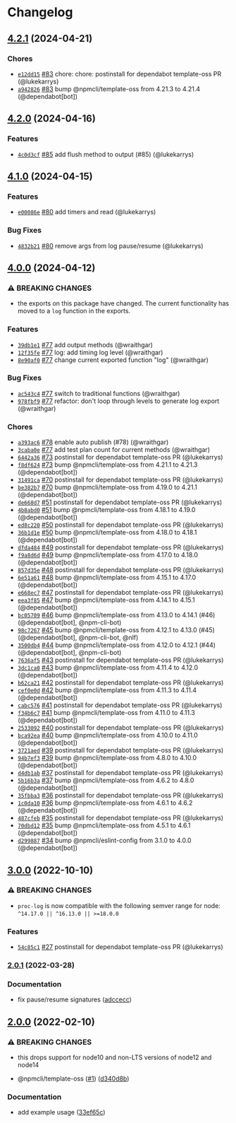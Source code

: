 # Changelog

## [4.2.1](https://github.com/npm/proc-log/compare/v4.2.0...v4.2.1) (2024-04-21)

### Chores

* [`e12dd15`](https://github.com/npm/proc-log/commit/e12dd15f94483daf7237468a6f4c9df96a4b523d) [#83](https://github.com/npm/proc-log/pull/83) chore: chore: postinstall for dependabot template-oss PR (@lukekarrys)
* [`a942826`](https://github.com/npm/proc-log/commit/a942826b64da7399cbe15dfdd55ea19de886e2e8) [#83](https://github.com/npm/proc-log/pull/83) bump @npmcli/template-oss from 4.21.3 to 4.21.4 (@dependabot[bot])

## [4.2.0](https://github.com/npm/proc-log/compare/v4.1.0...v4.2.0) (2024-04-16)

### Features

* [`4c0d3cf`](https://github.com/npm/proc-log/commit/4c0d3cfde92e639e81a76655df74e0204a56eec8) [#85](https://github.com/npm/proc-log/pull/85) add flush method to output (#85) (@lukekarrys)

## [4.1.0](https://github.com/npm/proc-log/compare/v4.0.0...v4.1.0) (2024-04-15)

### Features

* [`e00086e`](https://github.com/npm/proc-log/commit/e00086ea425a9cb6a849e3853bd3ae79910b3d44) [#80](https://github.com/npm/proc-log/pull/80) add timers and read (@lukekarrys)

### Bug Fixes

* [`4832b21`](https://github.com/npm/proc-log/commit/4832b21f33513ceb0482ba1757594e9776cff408) [#80](https://github.com/npm/proc-log/pull/80) remove args from log pause/resume (@lukekarrys)

## [4.0.0](https://github.com/npm/proc-log/compare/v3.0.0...v4.0.0) (2024-04-12)

### ⚠️ BREAKING CHANGES

* the exports on this package have changed.  The current functionality has moved to a `log` function in the exports.

### Features

* [`39db1e1`](https://github.com/npm/proc-log/commit/39db1e10e0f10acab4bf02ded5c8b9e6598a6c70) [#77](https://github.com/npm/proc-log/pull/77) add output methods (@wraithgar)
* [`12f35fe`](https://github.com/npm/proc-log/commit/12f35fe4c95caab14966acece3e8fa06ed5e3613) [#77](https://github.com/npm/proc-log/pull/77) log: add timing log level (@wraithgar)
* [`8e90af0`](https://github.com/npm/proc-log/commit/8e90af02d49bed669f9b42d7a31d51d3849aaef1) [#77](https://github.com/npm/proc-log/pull/77) change current exported function "log" (@wraithgar)

### Bug Fixes

* [`ac543c4`](https://github.com/npm/proc-log/commit/ac543c4456443bfa6f044edcfbff2f214e04996b) [#77](https://github.com/npm/proc-log/pull/77) switch to traditional functions (@wraithgar)
* [`978fbf9`](https://github.com/npm/proc-log/commit/978fbf9fbe47a2ec71a61e0adfe61a17c14bce48) [#77](https://github.com/npm/proc-log/pull/77) refactor: don't loop through levels to generate log export (@wraithgar)

### Chores

* [`a393ac6`](https://github.com/npm/proc-log/commit/a393ac604a160c60b677daf2f12658abd25c5f65) [#78](https://github.com/npm/proc-log/pull/78) enable auto publish (#78) (@wraithgar)
* [`3caba0e`](https://github.com/npm/proc-log/commit/3caba0e5209359104e4ae386eb3092bf0a1361be) [#77](https://github.com/npm/proc-log/pull/77) add test plan count for current methods (@wraithgar)
* [`6442a36`](https://github.com/npm/proc-log/commit/6442a3672143060f20cb015808019adbc4378c9f) [#73](https://github.com/npm/proc-log/pull/73) postinstall for dependabot template-oss PR (@lukekarrys)
* [`f8df624`](https://github.com/npm/proc-log/commit/f8df6247c56daf90fe6a9f9042f610cc97662a24) [#73](https://github.com/npm/proc-log/pull/73) bump @npmcli/template-oss from 4.21.1 to 4.21.3 (@dependabot[bot])
* [`31491ca`](https://github.com/npm/proc-log/commit/31491cacfc995dc2811a03ed8718d91520ded2d0) [#70](https://github.com/npm/proc-log/pull/70) postinstall for dependabot template-oss PR (@lukekarrys)
* [`be382b7`](https://github.com/npm/proc-log/commit/be382b7a6eea91f2f59dda5a40f48ac5bf296561) [#70](https://github.com/npm/proc-log/pull/70) bump @npmcli/template-oss from 4.19.0 to 4.21.1 (@dependabot[bot])
* [`de668d7`](https://github.com/npm/proc-log/commit/de668d7d9efdc09c5909c3deb8b7f9b3c7bbb73b) [#51](https://github.com/npm/proc-log/pull/51) postinstall for dependabot template-oss PR (@lukekarrys)
* [`4b8abd0`](https://github.com/npm/proc-log/commit/4b8abd062c223d39842ca1a979341e707847ba39) [#51](https://github.com/npm/proc-log/pull/51) bump @npmcli/template-oss from 4.18.1 to 4.19.0 (@dependabot[bot])
* [`ed8c220`](https://github.com/npm/proc-log/commit/ed8c220a93331069a9d3b5d7e8b1e5d186b54304) [#50](https://github.com/npm/proc-log/pull/50) postinstall for dependabot template-oss PR (@lukekarrys)
* [`36b1d1e`](https://github.com/npm/proc-log/commit/36b1d1ef1be51f7996e0ed0f5645e627d994c14b) [#50](https://github.com/npm/proc-log/pull/50) bump @npmcli/template-oss from 4.18.0 to 4.18.1 (@dependabot[bot])
* [`dfda484`](https://github.com/npm/proc-log/commit/dfda484f3f3f18ddc2e7c0e244d3ab5d2a095f21) [#49](https://github.com/npm/proc-log/pull/49) postinstall for dependabot template-oss PR (@lukekarrys)
* [`f9a8d6d`](https://github.com/npm/proc-log/commit/f9a8d6d954ba383f3a64d291c635b5445ea4bbff) [#49](https://github.com/npm/proc-log/pull/49) bump @npmcli/template-oss from 4.17.0 to 4.18.0 (@dependabot[bot])
* [`857d35e`](https://github.com/npm/proc-log/commit/857d35e1f1023f3ac252743827da42621ce5c30e) [#48](https://github.com/npm/proc-log/pull/48) postinstall for dependabot template-oss PR (@lukekarrys)
* [`6e51a61`](https://github.com/npm/proc-log/commit/6e51a614ed41fd5b50926c0e427282ff65c31acd) [#48](https://github.com/npm/proc-log/pull/48) bump @npmcli/template-oss from 4.15.1 to 4.17.0 (@dependabot[bot])
* [`e668ec7`](https://github.com/npm/proc-log/commit/e668ec7214698b8ce3b2c7c246ea0decafc46a30) [#47](https://github.com/npm/proc-log/pull/47) postinstall for dependabot template-oss PR (@lukekarrys)
* [`eea3f85`](https://github.com/npm/proc-log/commit/eea3f85f3c4c6dc0f39d591d5545b5e982d8812c) [#47](https://github.com/npm/proc-log/pull/47) bump @npmcli/template-oss from 4.14.1 to 4.15.1 (@dependabot[bot])
* [`bc05709`](https://github.com/npm/proc-log/commit/bc05709f98f5f49fd4fa8e16a48ba37da6651157) [#46](https://github.com/npm/proc-log/pull/46) bump @npmcli/template-oss from 4.13.0 to 4.14.1 (#46) (@dependabot[bot], @npm-cli-bot)
* [`98c7267`](https://github.com/npm/proc-log/commit/98c72673600345b4846a4152a316c47e5da10ea2) [#45](https://github.com/npm/proc-log/pull/45) bump @npmcli/template-oss from 4.12.1 to 4.13.0 (#45) (@dependabot[bot], @npm-cli-bot, @nlf)
* [`3500db4`](https://github.com/npm/proc-log/commit/3500db4720fb737430e4dc607a348d457bfaf513) [#44](https://github.com/npm/proc-log/pull/44) bump @npmcli/template-oss from 4.12.0 to 4.12.1 (#44) (@dependabot[bot], @npm-cli-bot)
* [`7636af5`](https://github.com/npm/proc-log/commit/7636af52b117d8083f4d97e4b90ce532c8de1b63) [#43](https://github.com/npm/proc-log/pull/43) postinstall for dependabot template-oss PR (@lukekarrys)
* [`3dc1ca0`](https://github.com/npm/proc-log/commit/3dc1ca0ad5ea12a989be95aad319cde36b4d95f9) [#43](https://github.com/npm/proc-log/pull/43) bump @npmcli/template-oss from 4.11.4 to 4.12.0 (@dependabot[bot])
* [`b62ca21`](https://github.com/npm/proc-log/commit/b62ca21b75b6e878e3f95ccd8e2b84d7ebf38a3f) [#42](https://github.com/npm/proc-log/pull/42) postinstall for dependabot template-oss PR (@lukekarrys)
* [`cef0e0d`](https://github.com/npm/proc-log/commit/cef0e0d8a27e6879ef7d41fc5644ef520c7b92fd) [#42](https://github.com/npm/proc-log/pull/42) bump @npmcli/template-oss from 4.11.3 to 4.11.4 (@dependabot[bot])
* [`cabc576`](https://github.com/npm/proc-log/commit/cabc576873b8081e6440ba6a49406828d5a8b53a) [#41](https://github.com/npm/proc-log/pull/41) postinstall for dependabot template-oss PR (@lukekarrys)
* [`f34b6c7`](https://github.com/npm/proc-log/commit/f34b6c7d0535db65782e3fa993522a1f5df6622e) [#41](https://github.com/npm/proc-log/pull/41) bump @npmcli/template-oss from 4.11.0 to 4.11.3 (@dependabot[bot])
* [`2533092`](https://github.com/npm/proc-log/commit/2533092409fd9a05165aa67a429f20e02a4eb092) [#40](https://github.com/npm/proc-log/pull/40) postinstall for dependabot template-oss PR (@lukekarrys)
* [`bca92ea`](https://github.com/npm/proc-log/commit/bca92eac1f7dcf6a194df132471df7eb60f69ac8) [#40](https://github.com/npm/proc-log/pull/40) bump @npmcli/template-oss from 4.10.0 to 4.11.0 (@dependabot[bot])
* [`3721aed`](https://github.com/npm/proc-log/commit/3721aedec49426d70fff5465425c4a968f790512) [#39](https://github.com/npm/proc-log/pull/39) postinstall for dependabot template-oss PR (@lukekarrys)
* [`94b7ef3`](https://github.com/npm/proc-log/commit/94b7ef3eb362dbd7855737567814e20eaabe507c) [#39](https://github.com/npm/proc-log/pull/39) bump @npmcli/template-oss from 4.8.0 to 4.10.0 (@dependabot[bot])
* [`d4db1ab`](https://github.com/npm/proc-log/commit/d4db1abaddb1754ffc4220f68444388b9c88d7a6) [#37](https://github.com/npm/proc-log/pull/37) postinstall for dependabot template-oss PR (@lukekarrys)
* [`5b16b3a`](https://github.com/npm/proc-log/commit/5b16b3a145b1f238387363e3e87b332ed457673a) [#37](https://github.com/npm/proc-log/pull/37) bump @npmcli/template-oss from 4.6.2 to 4.8.0 (@dependabot[bot])
* [`35fbba3`](https://github.com/npm/proc-log/commit/35fbba37a1aeb96b99737eda9f0ff9f5af192df7) [#36](https://github.com/npm/proc-log/pull/36) postinstall for dependabot template-oss PR (@lukekarrys)
* [`1c0da10`](https://github.com/npm/proc-log/commit/1c0da10c5ec740c6d40fb310f60e91f084827e05) [#36](https://github.com/npm/proc-log/pull/36) bump @npmcli/template-oss from 4.6.1 to 4.6.2 (@dependabot[bot])
* [`487cfeb`](https://github.com/npm/proc-log/commit/487cfeb5ea1780212beacde6ad9505b10f92c432) [#35](https://github.com/npm/proc-log/pull/35) postinstall for dependabot template-oss PR (@lukekarrys)
* [`70dbd12`](https://github.com/npm/proc-log/commit/70dbd124444825c81c897987e3a6c6550225da64) [#35](https://github.com/npm/proc-log/pull/35) bump @npmcli/template-oss from 4.5.1 to 4.6.1 (@dependabot[bot])
* [`d299887`](https://github.com/npm/proc-log/commit/d299887e3d0355ae50fa1e72671c179dbf2efc46) [#34](https://github.com/npm/proc-log/pull/34) bump @npmcli/eslint-config from 3.1.0 to 4.0.0 (@dependabot[bot])

## [3.0.0](https://github.com/npm/proc-log/compare/v2.0.1...v3.0.0) (2022-10-10)

### ⚠️ BREAKING CHANGES

* `proc-log` is now compatible with the following semver range for node: `^14.17.0 || ^16.13.0 || >=18.0.0`

### Features

* [`54c85c1`](https://github.com/npm/proc-log/commit/54c85c1d4c0ed59c48d6765b15e8918e2eaf8c3a) [#27](https://github.com/npm/proc-log/pull/27) postinstall for dependabot template-oss PR (@lukekarrys)

### [2.0.1](https://github.com/npm/proc-log/compare/v2.0.0...v2.0.1) (2022-03-28)


### Documentation

* fix pause/resume signatures ([adccecc](https://github.com/npm/proc-log/commit/adccecc2bf5e77427e3fefe826a8e5a1a57640d7))

## [2.0.0](https://www.github.com/npm/proc-log/compare/v1.0.0...v2.0.0) (2022-02-10)


### ⚠ BREAKING CHANGES

* this drops support for node10 and non-LTS versions of node12 and node14

* @npmcli/template-oss ([#1](https://www.github.com/npm/proc-log/issues/1)) ([d340d8b](https://www.github.com/npm/proc-log/commit/d340d8b90c5612223d456a6d33d36ed83ab1ba41))


### Documentation

* add example usage ([33ef65c](https://www.github.com/npm/proc-log/commit/33ef65c4dc3cdba2a2555ec1c32f6bd5d281ff6a))
